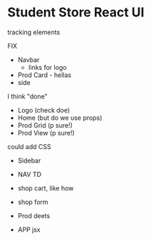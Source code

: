 # Student Store React UI

tracking elements

FIX

- Navbar
  - links for logo
- Prod Card - hellas
- side

I think "done"

- Logo (check doe)
- Home (but do we use props)
- Prod Grid (p sure!)
- Prod View (p sure!)

could add CSS

- Sidebar
- NAV
  TD
- shop cart, like how
- shop form
- Prod deets

- APP jsx

